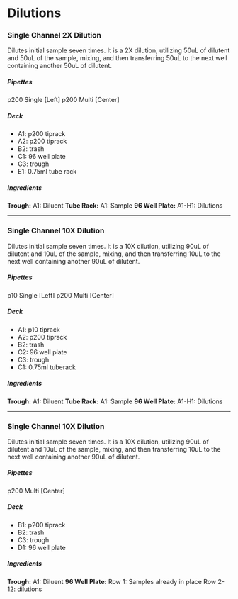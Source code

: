 # Dilutions

### Single Channel 2X Dilution
Dilutes initial sample seven times. It is a 2X dilution, utilizing 50uL of dilutent and 50uL of the sample, mixing, and then transferring 50uL to the next well containing another 50uL of dilutent.

##### Pipettes
p200 Single [Left]
p200 Multi [Center]

##### Deck
* A1: p200 tiprack
* A2: p200 tiprack
* B2: trash
* C1: 96 well plate
* C3: trough
* E1: 0.75ml tube rack

##### Ingredients
**Trough:**
	A1: Diluent
**Tube Rack:**
	A1: Sample
**96 Well Plate:**
	A1-H1: Dilutions

---

### Single Channel 10X Dilution
Dilutes initial sample seven times. It is a 10X dilution, utilizing 90uL of dilutent and 10uL of the sample, mixing, and then transferring 10uL to the next well containing another 90uL of dilutent.

##### Pipettes
p10 Single [Left]
p200 Multi [Center]

##### Deck
* A1: p10 tiprack
* A2: p200 tiprack
* B2: trash
* C2: 96 well plate
* C3: trough
* C1: 0.75ml tuberack

##### Ingredients
**Trough:**
	A1: Diluent
**Tube Rack:**
	A1: Sample
**96 Well Plate:**
	A1-H1: Dilutions

---

### Single Channel 10X Dilution
Dilutes initial sample seven times. It is a 10X dilution, utilizing 90uL of dilutent and 10uL of the sample, mixing, and then transferring 10uL to the next well containing another 90uL of dilutent.

##### Pipettes
p200 Multi [Center]

##### Deck
* B1: p200 tiprack
* B2: trash
* C3: trough
* D1: 96 well plate

##### Ingredients
**Trough:**
	A1: Diluent
**96 Well Plate:**
	Row 1: Samples already in place
	Row 2-12: dilutions


